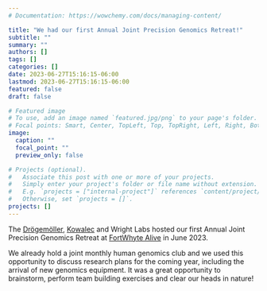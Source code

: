 ```yaml
---
# Documentation: https://wowchemy.com/docs/managing-content/

title: "We had our first Annual Joint Precision Genomics Retreat!"
subtitle: ""
summary: ""
authors: []
tags: []
categories: []
date: 2023-06-27T15:16:15-06:00
lastmod: 2023-06-27T15:16:15-06:00
featured: false
draft: false

# Featured image
# To use, add an image named `featured.jpg/png` to your page's folder.
# Focal points: Smart, Center, TopLeft, Top, TopRight, Left, Right, BottomLeft, Bottom, BottomRight.
image:
  caption: ""
  focal_point: ""
  preview_only: false

# Projects (optional).
#   Associate this post with one or more of your projects.
#   Simply enter your project's folder or file name without extension.
#   E.g. `projects = ["internal-project"]` references `content/project/deep-learning/index.md`.
#   Otherwise, set `projects = []`.
projects: []
---
```

The [Drögemöller](https://www.drogemollerlab.com/), [Kowalec](https://www.kowaleclab.com/) and Wright Labs hosted our first  Annual Joint Precision Genomics Retreat at [FortWhyte Alive](https://www.fortwhyte.org/) in June 2023.

We already hold a joint monthly human genomics club and we used this opportunity to discuss research plans for the coming year, including the arrival of new genomics equipment. It was a great opportunity to brainstorm, perform team building exercises and clear our heads in nature!